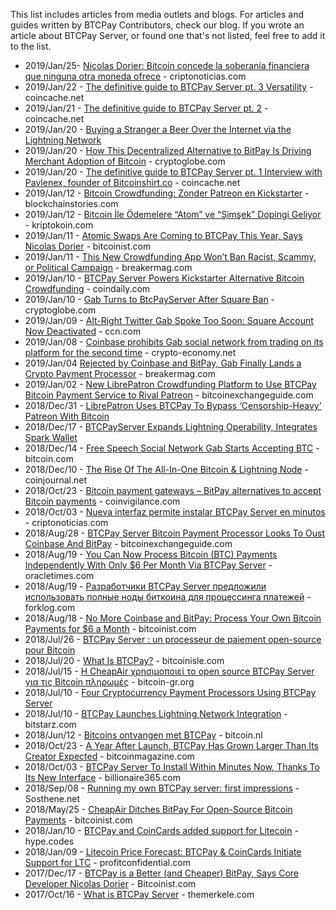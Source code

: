 This list includes articles from media outlets and blogs. For articles and guides written by BTCPay Contributors, check our blog. If you wrote an article about BTCPay Server, or found one that's not listed, feel free to add it to the list.

* 2019/Jan/25- [Nicolas Dorier: Bitcoin concede la soberanía financiera que ninguna otra moneda ofrece](https://www.criptonoticias.com/entrevistas/nicolas-dorier-bitcoin-soberania-financiera-btcpay/) - criptonoticias.com
* 2019/Jan/22 - [The definitive guide to BTCPay Server pt. 3 Versatility](https://medium.com/@rickytheghost1981/the-definitive-guide-to-btcpay-server-pt-3-versatility-c33aec10c0bc) - coincache.net
* 2019/Jan/21 - [The definitive guide to BTCPay Server pt. 2](https://medium.com/@rickytheghost1981/the-definitive-guide-to-btcpay-server-pt-2-d78c2679faf) - coincache.net
* 2019/Jan/20 - [Buying a Stranger a Beer Over the Internet via the Lightning Network](https://www.cryptoglobe.com/latest/2019/01/buying-a-stranger-a-beer-over-the-internet-via-the-lightning-network/)
* 2019/Jan/20 - [How This Decentralized Alternative to BitPay Is Driving Merchant Adoption of Bitcoin](https://www.cryptoglobe.com/latest/2019/01/how-this-decentralized-alternative-to-bitpay-is-driving-merchant-adoption-of-bitcoin/) - cryptoglobe.com
* 2019/Jan/20 - [The definitive guide to BTCPay Server pt. 1 Interview with Pavlenex, founder of Bitcoinshirt.co](https://www.coincache.net/2019/01/20/the-definitive-guide-to-btcpay-server-pt-1-interview-with-pavlenex-founder-of-bitcoinshirt-co/?v=f5b15f58caba) - coincache.net
* 2019/Jan/12 - [Bitcoin Crowdfunding: Zonder Patreon en Kickstarter](https://www.blockchainstories.com/2019/01/12/bitcoin-crowdfunding-zonder-patreon-en-kickstarter/) - blockchainstories.com
* 2019/Jan/12 - [Bitcoin İle Ödemelere “Atom” ve “Şimşek” Dopingi Geliyor](https://kriptokoin.com/bitcoin-ile-odemelere-atom-simsek-dopingi-geliyor/) - kriptokoin.com
* 2019/Jan/11 - [Atomic Swaps Are Coming to BTCPay This Year, Says Nicolas Dorier](https://bitcoinist.com/btcpay-atomic-swaps-nicolas-dorier/) - bitcoinist.com
* 2019/Jan/11 - [This New Crowdfunding App Won’t Ban Racist, Scammy, or Political Campaign](https://breakermag.com/this-new-crowdfunding-app-wont-ban-racist-scammy-or-political-campaigns/) - breakermag.com
* 2019/Jan/10 - [BTCPay Server Powers Kickstarter Alternative Bitcoin Crowdfunding](https://www.coindaily.co/btcpay-server-powers-kickstarter-alternative-bitcoin-crowdfunding%E2%80%8A/) - coindaily.com
* 2019/Jan/10 - [Gab Turns to BtcPayServer After Square Ban](https://www.cryptoglobe.com/latest/2019/01/gab-turns-to-btcpayserver-after-square-ban/) - cryptoglobe.com
* 2019/Jan/09 - [Alt-Right Twitter Gab Spoke Too Soon: Square Account Now Deactivated](https://www.ccn.com/alt-right-twitter-gab-spoke-too-soon-square-account-now-deactivated/) - ccn.com
* 2019/Jan/08 - [Coinbase prohibits Gab social network from trading on its platform for the second time](https://www.crypto-economy.net/en/coinbase-prohibits-gab-social-network-from-trading-on-its-platform-for-the-second-time/) - crypto-economy.net
* 2019/Jan/04 [Rejected by Coinbase and BitPay, Gab Finally Lands a Crypto Payment Processor](https://breakermag.com/rejected-by-coinbase-and-bitpay-gab-finally-lands-a-crypto-payment-processor/) - breakermag.com
* 2019/Jan/02 - [New LibrePatron Crowdfunding Platform to Use BTCPay Bitcoin Payment Service to Rival Patreon](https://bitcoinexchangeguide.com/new-librepatron-crowdfunding-platform-to-use-btcpay-bitcoin-payment-service-to-rival-patreon/) - bitcoinexchangeguide.com
* 2018/Dec/31 - [LibrePatron Uses BTCPay To Bypass ‘Censorship-Heavy’ Patreon With Bitcoin](https://bitcoinist.com/librepatron-btcpay-patreon-bitcoin/)
* 2018/Dec/17 - [BTCPayServer Expands Lightning Operability, Integrates Spark Wallet](https://bitcoinmagazine.com/articles/btcpayserver-expands-lightning-operability-integrates-spark-wallet/)
* 2018/Dec/14 - [Free Speech Social Network Gab Starts Accepting BTC](https://news.bitcoin.com/free-speech-social-network-gab-btc/) - bitcoin.com
* 2018/Dec/10 - [The Rise Of The All-In-One Bitcoin & Lightning Node](https://coinjournal.net/the-rise-of-the-all-in-one-bitcoin-lightning-node/) - coinjournal.net
* 2018/Oct/23 - [Bitcoin payment gateways – BitPay alternatives to accept Bitcoin payments](https://coinvigilance.com/bitcoin-payment-gateways-bitpay-alternatives-to-accept-bitcoin-payments/) - coinvigilance.com
* 2018/Oct/03 - [Nueva interfaz permite instalar BTCPay Server en minutos](https://www.criptonoticias.com/infraestructura/nueva-interfaz-permite-instalar-btcpay-server-minutos/) - criptonoticias.com
* 2018/Aug/28 - [BTCPay Server Bitcoin Payment Processor Looks To Oust Coinbase And BitPay](https://bitcoinexchangeguide.com/btcpay-server-bitcoin-payment-processor-looks-to-oust-coinbase-and-bitpay/) - bitcoinexchangeguide.com
* 2018/Aug/19 - [You Can Now Process Bitcoin (BTC) Payments Independently With Only $6 Per Month Via BTCPay Server](https://oracletimes.com/you-can-now-process-bitcoin-btc-payments-independently-with-only-6-per-month-via-btcpay-server/) - oracletimes.com
* 2018/Aug/19 - [Разработчики BTCPay Server предложили использовать полные ноды биткоина для процессинга платежей](https://forklog.com/razrabotchiki-btcpay-server-predlozhili-ispolzovat-polnye-nody-bitkoina-dlya-protsessinga-platezhej/) - forklog.com
* 2018/Aug/18 - [No More Coinbase and BitPay: Process Your Own Bitcoin Payments for $6 a Month](https://bitcoinist.com/process-bitcoin-payments-6-month/) - bitcoinist.com
* 2018/Jul/26 - [BTCPay Server : un processeur de paiement open-source pour Bitcoin](https://bitcoin.fr/btcpay-server-un-processeur-de-paiement-open-source-pour-bitcoin/)
* 2018/Jul/20 - [What Is BTCPay?](https://www.bitcoinisle.com/2018/07/20/what-is-btcpay/) - bitcoinisle.com
* 2018/Jul/15 - [H CheapAir χρησιμοποιεί το open source BTCPay Server για τις Bitcoin πληρωμές](https://www.bitcoin-gr.org/?p=7912) - bitcoin-gr.org
* 2018/Jul/10 - [Four Cryptocurrency Payment Processors Using BTCPay Server](http://naaju.com/venezuela/four-cryptocurrency-payment-processors-using-btcpay-server-cryptonews/)
* 2018/Jul/10 - [BTCPay Launches Lightning Network Integration](https://www.bitstarz.com/blog/btcpay-launches-lightning-network-integration) - bitstarz.com
* 2018/Jun/12 - [Bitcoins ontvangen met BTCPay](https://bitcoin.nl/nieuws/bitcoins-ontvangen-met-btcpay-259) - bitcoin.nl
* 2018/Oct/23 - [A Year After Launch, BTCPay Has Grown Larger Than Its Creator Expected](https://bitcoinmagazine.com/articles/year-after-launch-btcpay-has-grown-larger-its-creator-expected/) - bitcoinmagazine.com
* 2018/Oct/03 - [BTCPay Server To Install Within Minutes Now, Thanks To Its New Interface](https://billionaire365.com/2018/10/03/btcpay-server-to-install-within-minutes-now-thanks-to-its-new-interface/) - billionaire365.com
* 2018/Sep/08 - [Running my own BTCPay server: first impressions](https://www.sosthene.net/btcpay-bilan/) - Sosthene.net
* 2018/May/25 - [CheapAir Ditches BitPay For Open-Source Bitcoin Payments](https://www.ccn.com/alt-right-twitter-gab-spoke-too-soon-square-account-now-deactivated/) - bitcoinist.com
* 2018/Jan/10 - [BTCPay and CoinCards added support for Litecoin](https://hype.codes/btcpay-and-coincards-added-support-litecoin) - hype.codes
* 2018/Jan/09 - [Litecoin Price Forecast: BTCPay & CoinCards Initiate Support for LTC](https://www.profitconfidential.com/cryptocurrency/litecoin/ltc-price-forecast-btcpay-coincards/) - profitconfidential.com
* 2017/Dec/17 - [BTCPay is a Better (and Cheaper) BitPay, Says Core Developer Nicolas Dorier](https://bitcoinist.com/btcpay-core-developer-better-bitpay/) - Bitcoinist.com
* 2017/Oct/16 - [What  is BTCPay Server](https://themerkle.com/what-is-btcpay-server/) - themerkele.com
